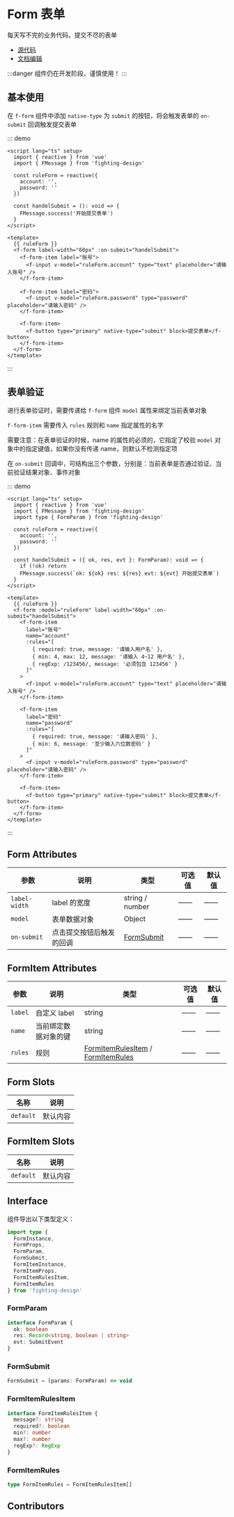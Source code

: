 # Form 表单

每天写不完的业务代码，提交不尽的表单

- [源代码](https://github.com/FightingDesign/fighting-design/tree/master/packages/fighting-design/form)
- [文档编辑](https://github.com/FightingDesign/fighting-design/blob/master/docs/components/form.md)

:::danger
组件仍在开发阶段，谨慎使用！
:::

## 基本使用

在 `f-form` 组件中添加 `native-type` 为 `submit` 的按钮，将会触发表单的 `on-submit` 回调触发提交表单

::: demo

```vue
<script lang="ts" setup>
  import { reactive } from 'vue'
  import { FMessage } from 'fighting-design'

  const ruleForm = reactive({
    account: '',
    password: ''
  })

  const handelSubmit = (): void => {
    FMessage.success('开始提交表单')
  }
</script>

<template>
  {{ ruleForm }}
  <f-form label-width="60px" :on-submit="handelSubmit">
    <f-form-item label="账号">
      <f-input v-model="ruleForm.account" type="text" placeholder="请输入账号" />
    </f-form-item>

    <f-form-item label="密码">
      <f-input v-model="ruleForm.password" type="password" placeholder="请输入密码" />
    </f-form-item>

    <f-form-item>
      <f-button type="primary" native-type="submit" block>提交表单</f-button>
    </f-form-item>
  </f-form>
</template>
```

:::

## 表单验证

进行表单验证时，需要传递给 `f-form` 组件 `model` 属性来绑定当前表单对象

`f-form-item` 需要传入 `rules` 规则和 `name` 指定属性的名字

需要注意：在表单验证的时候，name 的属性的必须的，它指定了校验 `model` 对象中的指定键值，如果你没有传递 name，则默认不检测指定项

在 `on-submit` 回调中，可结构出三个参数，分别是：当前表单是否通过验证、当前验证结果对象、事件对象

::: demo

```vue
<script lang="ts" setup>
  import { reactive } from 'vue'
  import { FMessage } from 'fighting-design'
  import type { FormParam } from 'fighting-design'

  const ruleForm = reactive({
    account: '',
    password: ''
  })

  const handelSubmit = ({ ok, res, evt }: FormParam): void => {
    if (!ok) return
    FMessage.success(`ok: ${ok} res: ${res} evt: ${evt} 开始提交表单`)
  }
</script>

<template>
  {{ ruleForm }}
  <f-form :model="ruleForm" label-width="60px" :on-submit="handelSubmit">
    <f-form-item
      label="账号"
      name="account"
      :rules="[
        { required: true, message: '请输入用户名' },
        { min: 4, max: 12, message: '请输入 4~12 用户名' },
        { regExp: /123456/, message: '必须包含 123456' }
      ]"
    >
      <f-input v-model="ruleForm.account" type="text" placeholder="请输入账号" />
    </f-form-item>

    <f-form-item
      label="密码"
      name="password"
      :rules="[
        { required: true, message: '请输入密码' },
        { min: 6, message: '至少输入六位数密码' }
      ]"
    >
      <f-input v-model="ruleForm.password" type="password" placeholder="请输入密码" />
    </f-form-item>

    <f-form-item>
      <f-button type="primary" native-type="submit" block>提交表单</f-button>
    </f-form-item>
  </f-form>
</template>
```

:::

## Form Attributes

| 参数          | 说明                     | 类型                                 | 可选值 | 默认值 |
| ------------- | ------------------------ | ------------------------------------ | ------ | ------ |
| `label-width` | label 的宽度             | string / number                      | ——     | ——     |
| `model`       | 表单数据对象             | Object                               | ——     | ——     |
| `on-submit`   | 点击提交按钮后触发的回调 | <a href="#formsubmit">FormSubmit</a> | ——     | ——     |

## FormItem Attributes

| 参数    | 说明                 | 类型                                                                                            | 可选值 | 默认值 |
| ------- | -------------------- | ----------------------------------------------------------------------------------------------- | ------ | ------ |
| `label` | 自定义 label         | string                                                                                          | ——     | ——     |
| `name`  | 当前绑定数据对象的键 | string                                                                                          | ——     | ——     |
| `rules` | 规则                 | <a href="#formitemrulesitem">FormItemRulesItem</a> / <a href="#formitemrules">FormItemRules</a> | ——     | ——     |

## Form Slots

| 名称      | 说明     |
| --------- | -------- |
| `default` | 默认内容 |

## FormItem Slots

| 名称      | 说明     |
| --------- | -------- |
| `default` | 默认内容 |

## Interface

组件导出以下类型定义：

```ts
import type {
  FormInstance,
  FormProps,
  FormParam,
  FormSubmit,
  FormItemInstance,
  FormItemProps,
  FormItemRulesItem,
  FormItemRules
} from 'fighting-design'
```

### FormParam

```ts
interface FormParam {
  ok: boolean
  res: Record<string, boolean | string>
  evt: SubmitEvent
}
```

### FormSubmit

```ts
FormSubmit = (params: FormParam) => void
```

### FormItemRulesItem

```ts
interface FormItemRulesItem {
  message?: string
  required?: boolean
  min?: number
  max?: number
  regExp?: RegExp
}
```

### FormItemRules

```ts
type FormItemRules = FormItemRulesItem[]
```

## Contributors

<a href="https://github.com/Tyh2001" target="_blank">
  <f-avatar round src="https://avatars.githubusercontent.com/u/73180970?v=4" />
</a>
